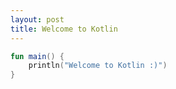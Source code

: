```yaml
---
layout: post
title: Welcome to Kotlin
---
```


```kotlin
fun main() {
    println("Welcome to Kotlin :)")
}
```
